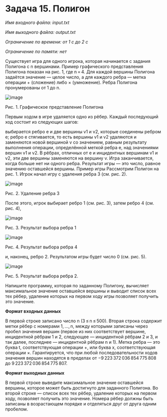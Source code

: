 # Задача 15. Полигон

*Имя входного файла: input.txt*

*Имя выходного файла: output.txt*

*Ограничение по времени: от 1 с до 2 с*

*Ограничение по памяти: нет*


Существует игра для одного игрока, которая начинается с задания Полигона с n вершинами. Пример графического представления Полигона показан на рис. 1, где n = 4. Для каждой вершины Полигона задаётся значение — целое число, а для каждого ребра — метка операции + (сложение) либо × (умножение). Ребра Полигона пронумерованы от 1 до n.

![image](https://user-images.githubusercontent.com/43014199/116208951-1532c780-a74a-11eb-8109-c1e8728439b5.png)

Рис. 1. Графическое представление Полигона

Первым ходом в игре удаляется одно из рёбер. Каждый последующий ход состоит из следующих шагов:

выбирается ребро e и две вершины v1 и v2, которые соединены ребром e;
ребро e стягивается, то есть вершины v1 и v2 удаляются и заменяются новой вершиной v со значением, равным результату выполнения операции, определённой меткой ребра e, над значениями вершин v1 и v2. В рёбрах, отличных от e и инцидентных вершинам v1 и v2, эти две вершины заменяются на вершину v.
Игра заканчивается, когда больше нет ни одного ребра. Результат игры — это число, равное значению оставшейся вершины.
Пример игры
Рассмотрим Полигон на рис. 1. Игрок начал игру с удаления ребра 3 (см. рис. 2).

![image](https://user-images.githubusercontent.com/43014199/116209202-56c37280-a74a-11eb-81cf-dfbd60d8f7a8.png)

Рис. 2. Удаление ребра 3

После этого, игрок выбирает ребро 1 (см. рис. 3), затем ребро 4 (см. рис. 4),

![image](https://user-images.githubusercontent.com/43014199/116209318-75c20480-a74a-11eb-8ef9-3669ef61097c.png)

Рис. 3. Результат выбора ребра 1

![image](https://user-images.githubusercontent.com/43014199/116209349-7fe40300-a74a-11eb-90d5-af7847f5728e.png)

Рис. 4. Результат выбора ребра 4

и, наконец, ребро 2. Результатом игры будет число 0 (см. рис. 5).

![image](https://user-images.githubusercontent.com/43014199/116209395-8a9e9800-a74a-11eb-8236-297702cd3fc0.png)

Рис. 5. Результат выбора ребра 2.

Напишите программу, которая по заданному Полигону, вычисляет максимальное значение оставшейся вершины и выводит список всех тех рёбер, удаление которых на первом ходу игры позволяет получить это значение.

**Формат входных данных**

В первой строке записано число n (3 ≤ n ≤ 500). Вторая строка содержит метки рёбер с номерами 1, …, n, между которыми записаны через пробел значения вершин (первое из них соответствует вершине, инцидентной рёбрам 1 и 2, следующее — инцидентной рёбрам 2 и 3, и так далее, последнее — инцидентной рёбрам n и 1). Метка ребра — это буква t, соответствующая операции +, или буква x, соответствующая операции ×.
Гарантируется, что при любой последовательности ходов значения вершин находятся в пределах от −9 223 372 036 854 775 808 до 9 223 372 036 854 775 807.

**Формат выходных данных**

В первой строке выведите максимальное значение оставшейся вершины, которое может быть достигнуто для заданного Полигона. Во второй строке — список всех тех рёбер, удаление которых на первом ходу, позволяет получить это значение. Номера рёбер должны быть записаны в возрастающем порядке и отделяться друг от друга одним пробелом.
